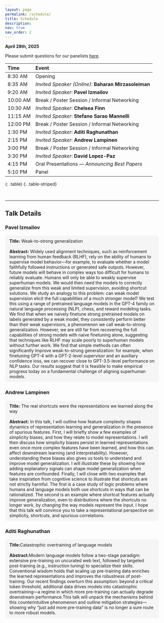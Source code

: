 ```yaml
---
layout: page
permalink: /schedule/
title: Schedule
description:
nav: true
nav_order: 2
---
```


**April 28th, 2025**

Please submit questions for our panelists <a href="https://docs.google.com/forms/d/e/1FAIpQLSenmiDfMDOTwh5YZTLcAl8_i9JHtgquENu96XVL5WsCpt7NPQ/viewform?usp=header">here</a>.

| Time    | Event |
| :------ | :--------------------------------------------------------------- |
| 8:30 AM | Opening |
| 8:35 AM | *Invited Speaker (Online)*: **Baharan Mirzasoleiman** |
| 9:20 AM | *Invited Speaker*: **Pavel Izmailov** |
| 10:00 AM | Break / Poster Session / Informal Networking |
| 10:30 AM | *Invited Speaker*: **Chelsea Finn** |
| 11:15 AM | *Invited Speaker*: **Stefano Sarao Mannelli** |
| 12:00 PM | Break / Poster Session / Informal Networking |
| 1:30 PM | *Invited Speaker*: **Aditi Raghunathan** |
| 2:15 PM | *Invited Speaker*: **Andrew Lampinen** |
| 3:00 PM | Break / Poster Session / Informal Networking |
| 3:30 PM | *Invited Speaker*: **David Lopez-Paz** |
| 4:15 PM | Oral Presentations — *Announcing Best Papers* |
| 5:10 PM | Panel |
{: .table}
{: .table-striped}

<br>

---

## Talk Details

### Pavel Izmailov
<div class="abstract" style="margin:0.5em 0; padding:0.7em 1em; background:#f5f5f5; border-radius:8px;">
<strong>Title:</strong> Weak-to-strong generalization<br><br>
<strong>Abstract:</strong> Widely used alignment techniques, such as reinforcement learning from human feedback (RLHF), rely on the ability of humans to supervise model behavior—for example, to evaluate whether a model faithfully followed instructions or generated safe outputs. However, future models will behave in complex ways too difficult for humans to reliably evaluate. Humans will only be able to weakly supervise superhuman models. We would then need the models to correctly generalize from this weak and limited supervision, avoiding shortcut solutions. We study an analogy to this problem: can weak model supervision elicit the full capabilities of a much stronger model? We test this using a range of pretrained language models in the GPT-4 family on natural language processing (NLP), chess, and reward modeling tasks. We find that when we naively finetune strong pretrained models on labels generated by a weak model, they consistently perform better than their weak supervisors, a phenomenon we call weak-to-strong generalization. However, we are still far from recovering the full capabilities of strong models with naive finetuning alone, suggesting that techniques like RLHF may scale poorly to superhuman models without further work. We find that simple methods can often significantly improve weak-to-strong generalization: for example, when finetuning GPT-4 with a GPT-2-level supervisor and an auxiliary confidence loss, we can recover close to GPT-3.5-level performance on NLP tasks. Our results suggest that it is feasible to make empirical progress today on a fundamental challenge of aligning superhuman models.
</div>

### Andrew Lampinen
<div class="abstract" style="margin:0.5em 0; padding:0.7em 1em; background:#f5f5f5; border-radius:8px;">
<strong>Title:</strong> The real shortcuts were the representations we learned along the way<br><br>
<strong>Abstract:</strong> In this talk, I will outline how feature complexity shapes dynamics of representation learning and generalization in the presence of spurious features. First, I will briefly show a few examples of simplicity biases, and how they relate to model representations. I will then discuss how simplicity biases persist in learned representations even once more complex features have been learned, and how this can affect downstream learning (and interpretability). However, understanding these biases also gives us tools to understand and improve model generalization. I will illustrate these by showing how adding explanatory signals can shape model generalization when features are confounded. Finally, I will close with two examples that take inspiration from cognitive science to illustrate that shortcuts are not strictly harmful. The first is a case study of logic problems where humans and language models both use shortcuts in ways that can be rationalized. The second is an example where shortcut features actually improve generalization, even to distributions where the shortcuts no longer work, by changing the way models represent the input. I hope that this talk will convince you to take a representational perspective on simplicity, shortcuts, and spurious correlations.
</div>


### Aditi Raghunathan
<div class="abstract" style="margin:0.5em 0; padding:0.7em 1em; background:#f5f5f5; border-radius:8px;">
<strong>Title:</strong>Catastrophic overtraining of language models<br><br>
<strong>Abstract:</strong>Modern language models follow a two-stage paradigm: extensive pre-training on uncurated web text, followed by targeted post-training (e.g., instruction tuning) to specialize their skills. Conventional wisdom holds that scaling up pre-training data enriches the learned representations and improves the robustness of post-training. Our recent findings overturn this assumption: beyond a critical token threshold, additional data drives models into catastrophic overtraining—a regime in which more pre-training can actually degrade downstream performance.This talk will unpack the mechanisms behind this counterintuitive phenomenon and outline mitigation strategies—showing why “just add more pre-training data” is no longer a sure route to more robust models.
</div>
